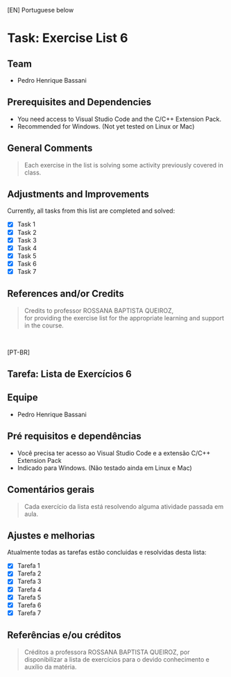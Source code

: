 [EN] Portuguese below
# Task: Exercise List 6

## Team
- Pedro Henrique Bassani

## Prerequisites and Dependencies

- You need access to Visual Studio Code and the C/C++ Extension Pack.
- Recommended for Windows. (Not yet tested on Linux or Mac)

## General Comments

>
>Each exercise in the list is solving some activity previously covered in class.
>

## Adjustments and Improvements

Currently, all tasks from this list are completed and solved:

- [x] Task 1
- [x] Task 2
- [x] Task 3
- [x] Task 4
- [x] Task 5
- [x] Task 6 
- [x] Task 7

## References and/or Credits
>
> Credits to professor ROSSANA BAPTISTA QUEIROZ,  
>for providing the exercise list for the appropriate learning and support in the course.
>
<br>

[PT-BR]
## Tarefa: Lista de Exercícios 6

## Equipe
- Pedro Henrique Bassani

## Pré requisitos e dependências

- Você precisa ter acesso ao Visual Studio Code e a extensão C/C++ Extension Pack
- Indicado para Windows. (Não testado ainda em Linux e Mac)

## Comentários gerais

>
>Cada exercício da lista está resolvendo alguma atividade passada em aula.
>

## Ajustes e melhorias

Atualmente todas as tarefas estão concluidas e resolvidas desta lista:

- [x] Tarefa 1
- [x] Tarefa 2
- [x] Tarefa 3
- [x] Tarefa 4
- [x] Tarefa 5
- [x] Tarefa 6
- [x] Tarefa 7

## Referências e/ou créditos
>
> Créditos a professora ROSSANA BAPTISTA QUEIROZ,
>por disponibilizar a lista de exercícios para o devido conhecimento e auxílio da matéria.
>
